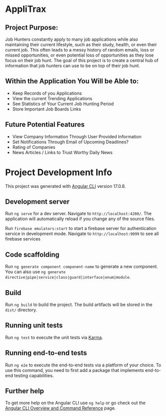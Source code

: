 # AppliTrax


## Project Purpose:

Job Hunters constantly apply to many job applications while also maintaining their current lifestyle, such as their study, health, or even their current job. This often leads to a messy history of random emails, loss or missed opportunities, or even potential loss of opportunities as they lose focus on their job hunt. The goal of this project is to create a central hub of information that job hunters can use to be on top of their job hunt.

## Within the Application You Will be Able to:
 - Keep Records of you Applications
 - View the current Trending Applications
 - See Statistics of Your Current Job Hunting Period
 - Store Important Job Boards Links

## Future Potential Features
 - View Company Information Through User Provided Information
 - Set Notifications Through Email of Upcoming Deadlines?
 - Rating of Companies
 - News Articles / Links to Trust Worthy Daily News


# Project Development Info


This project was generated with [Angular CLI](https://github.com/angular/angular-cli) version 17.0.8.

## Development server

Run `ng serve` for a dev server. Navigate to `http://localhost:4200/`. The application will automatically reload if you change any of the source files.

Run `firebase emulators:start` to start a firebase server for authentication service in development mode. Navigate to `http://localhost:9099` to see all firebase services

## Code scaffolding

Run `ng generate component component-name` to generate a new component. You can also use `ng generate directive|pipe|service|class|guard|interface|enum|module`.

## Build

Run `ng build` to build the project. The build artifacts will be stored in the `dist/` directory.

## Running unit tests

Run `ng test` to execute the unit tests via [Karma](https://karma-runner.github.io).

## Running end-to-end tests

Run `ng e2e` to execute the end-to-end tests via a platform of your choice. To use this command, you need to first add a package that implements end-to-end testing capabilities.

## Further help

To get more help on the Angular CLI use `ng help` or go check out the [Angular CLI Overview and Command Reference](https://angular.io/cli) page.

